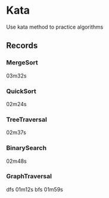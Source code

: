 # Kata
Use kata method to practice algorithms

## Records
### MergeSort
03m32s
### QuickSort
02m24s
### TreeTraversal
02m37s
### BinarySearch
02m48s
### GraphTraversal
dfs 01m12s
bfs 01m59s
